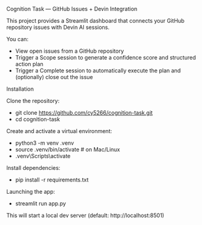 Cognition Task — GitHub Issues + Devin Integration

This project provides a Streamlit dashboard that connects your GitHub repository issues with Devin AI sessions.

You can:
- View open issues from a GitHub repository
- Trigger a Scope session to generate a confidence score and structured action plan
- Trigger a Complete session to automatically execute the plan and (optionally) close out the issue

Installation

Clone the repository:
- git clone https://github.com/cy5266/cognition-task.git
- cd cognition-task

Create and activate a virtual environment:
- python3 -m venv .venv
- source .venv/bin/activate   # on Mac/Linux
- .venv\Scripts\activate

Install dependencies:

- pip install -r requirements.txt


Launching the app:
- streamlit run app.py

This will start a local dev server (default: http://localhost:8501)
